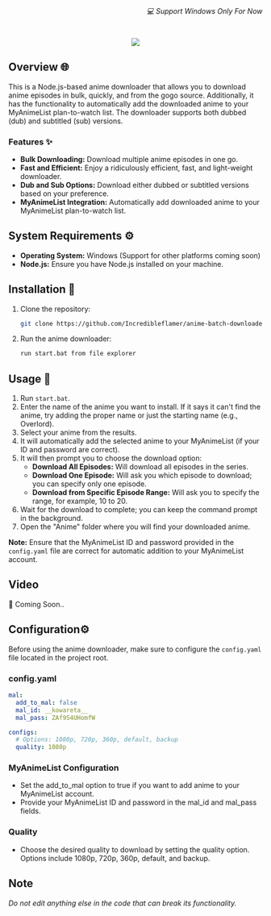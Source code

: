 <h6 align="right">💻 Support Windows Only For Now</h6>
<h1 align="center">
  <img src="https://capsule-render.vercel.app/api?type=soft&fontColor=703ee5&text=Incredibleflamer/anime-batch-downloader&height=150&fontSize=40&desc=Ridiculously%20efficient,%20fast%20and%20light-weight.&descAlignY=75&descAlign=50&color=00000000&animation=twinkling">
</h1>

## Overview 🌐

This is a Node.js-based anime downloader that allows you to download anime episodes in bulk, quickly, and from the gogo source. Additionally, it has the functionality to automatically add the downloaded anime to your MyAnimeList plan-to-watch list. The downloader supports both dubbed (dub) and subtitled (sub) versions.

### Features ✨

- **Bulk Downloading:** Download multiple anime episodes in one go.
- **Fast and Efficient:** Enjoy a ridiculously efficient, fast, and light-weight downloader.
- **Dub and Sub Options:** Download either dubbed or subtitled versions based on your preference.
- **MyAnimeList Integration:** Automatically add downloaded anime to your MyAnimeList plan-to-watch list.

## System Requirements ⚙️

- **Operating System:** Windows (Support for other platforms coming soon)
- **Node.js:** Ensure you have Node.js installed on your machine.

## Installation 🚀

1. Clone the repository:

    ```bash
    git clone https://github.com/Incredibleflamer/anime-batch-downloader.git
    ```

2. Run the anime downloader:

    ```bash
    run start.bat from file explorer
    ```

## Usage 📘

1. Run `start.bat`.
2. Enter the name of the anime you want to install. If it says it can't find the anime, try adding the proper name or just the starting name (e.g., Overlord).
3. Select your anime from the results.
4. It will automatically add the selected anime to your MyAnimeList (if your ID and password are correct).
5. It will then prompt you to choose the download option:
    - **Download All Episodes:** Will download all episodes in the series.
    - **Download One Episode:** Will ask you which episode to download; you can specify only one episode.
    - **Download from Specific Episode Range:** Will ask you to specify the range, for example, 10 to 20.
6. Wait for the download to complete; you can keep the command prompt in the background.
7. Open the "Anime" folder where you will find your downloaded anime.

**Note:** Ensure that the MyAnimeList ID and password provided in the `config.yaml` file are correct for automatic addition to your MyAnimeList account.

## Video
🎥 Coming Soon..

## Configuration⚙️
Before using the anime downloader, make sure to configure the `config.yaml` file located in the project root.

### config.yaml

```yaml
mal:
  add_to_mal: false
  mal_id: __kowareta__
  mal_pass: ZAf9S4UHomfW

configs:
  # Options: 1080p, 720p, 360p, default, backup
  quality: 1080p
```

### MyAnimeList Configuration

- Set the add_to_mal option to true if you want to add anime to your MyAnimeList account.
- Provide your MyAnimeList ID and password in the mal_id and mal_pass fields.

### Quality
- Choose the desired quality to download by setting the quality option. Options include 1080p, 720p, 360p, default, and backup.

## Note
*Do not edit anything else in the code that can break its functionality.*
